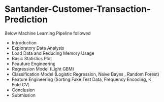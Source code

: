 # Santander-Customer-Transaction-Prediction
Below Machine Learning Pipeline followed
- Introduction
- Exploratory Data Analysis
- Load Data and Reducing Memory Usage
- Basic Statistics Plot
- Feauture Engineering
- Regression Model (Light GBM)
- Classification Model (Logistic Regression, Naive Bayes , Random Forest)
- Feature Engineering (Sorting Fake Test Data, Frequency Encoding, K Fold CV)
- Conclusion
- Submission
